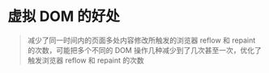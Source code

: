 # 虚拟 DOM 的好处

> 减少了同一时间内的页面多处内容修改所触发的浏览器 reflow 和 repaint 的次数，可能把多个不同的 DOM 操作几种减少到了几次甚至一次，优化了触发浏览器 reflow 和 repaint 的次数
